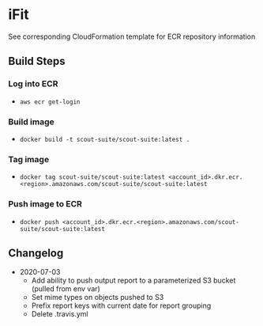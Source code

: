 # iFit

See corresponding CloudFormation template for ECR repository information

## Build Steps

### Log into ECR

* `aws ecr get-login`

### Build image

* `docker build -t scout-suite/scout-suite:latest .`

### Tag image

* `docker tag scout-suite/scout-suite:latest <account_id>.dkr.ecr.<region>.amazonaws.com/scout-suite/scout-suite:latest`

### Push image to ECR

* `docker push <account_id>.dkr.ecr.<region>.amazonaws.com/scout-suite/scout-suite:latest`

## Changelog

* 2020-07-03
  * Add ability to push output report to a parameterized S3 bucket (pulled from env var)
  * Set mime types on objects pushed to S3
  * Prefix report keys with current date for report grouping
  * Delete .travis.yml
